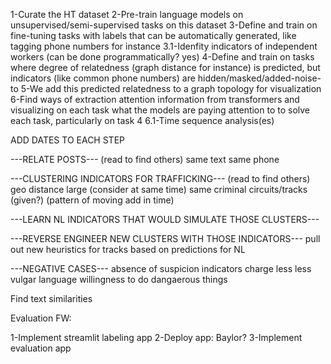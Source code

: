 1-Curate the HT dataset
2-Pre-train language models on unsupervised/semi-supervised tasks on this dataset
3-Define and train on fine-tuning tasks with labels that can be automatically generated, like tagging phone numbers for instance
    3.1-Idenfity indicators of independent workers (can be done programmatically? yes)
4-Define and train on tasks where degree of relatedness (graph distance for instance) is predicted, but indicators (like common phone numbers) are hidden/masked/added-noise-to
5-We add this predicted relatedness to a graph topology for visualization
6-Find ways of extraction attention information from transformers and visualizing on each task what the models are paying attention to to solve each task, particularly on task 4
    6.1-Time sequence analysis(es)

ADD DATES TO EACH STEP

---RELATE POSTS--- (read to find others)
same text
same phone

---CLUSTERING INDICATORS FOR TRAFFICKING--- (read to find others)
geo distance large (consider at same time)
same criminal circuits/tracks (given?) (pattern of moving add in time)


---LEARN NL INDICATORS THAT WOULD SIMULATE THOSE CLUSTERS---

---REVERSE ENGINEER NEW CLUSTERS WITH THOSE INDICATORS---
pull out new heuristics for tracks based on predictions for NL


---NEGATIVE CASES---
absence of suspicion indicators
charge less
less vulgar language
willingness to do dangaerous things



Find text similarities

Evaluation FW:

1-Implement streamlit labeling app
2-Deploy app: Baylor?
3-Implement evaluation app
